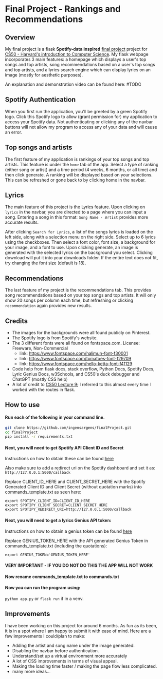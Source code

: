 # Final Project - Rankings and Recommendations
## Overview
My final project is a flask **Spotify-data inspired** [final project](https://cs50.harvard.edu/x/2023/project/#getting-started) project for [CS50 - Harvard's introduction to Computer Science](https://cs50.harvard.edu/x/2023/). My flask webpage incorporates 3 main features: a homepage which displays a user's top songs and top artists, song recommendations based on a user's top songs and top artists, and a lyrics search engine which can display lyrics on an image (mostly for aesthetic purposes).

An explanation and demonstration video can be found here: #TODO

## Spotify Authentication

When you first run the application, you'll be greeted by a green Spotify logo. Click this Spotify logo to allow (grant permission for) my application to access your Spotify data. Not authenticating or clicking any of the navbar buttons will not allow my program to access any of your data and will cause an error.
## Top songs and artists 

The first feature of my application is rankings of your top songs and top artists. This feature is under the `home` tab of the app. Select a type of ranking (either song or artist) and a time period (4 weeks, 6 months, or all time) and then click generate. A ranking will be displayed based on your selections. This can be refreshed or gone back to by clicking home in the navbar.

## Lyrics

The main feature of this project is the Lyrics feature. Upon clicking on `lyrics` in the navbar, you are directed to a page where you can input a song. Entering a song in this format: `Song Name - Artist` provides more accurate results. 

After clicking `Search for Lyrics`, a list of the songs lyrics is loaded on the left side, along with a selection menu on the right side. Select up to 6 lyrics using the checkboxes. Then select a font color, font size, a background for your image, and a font to use. Upon clicking generate, an image is generated with the selected lyrics on the background you select. Clicking download will put it into your downloads folder. If the entire text does not fit, try changing the font size (default is 18).

## Recommendations

The last feature of my project is the recommendations tab. This provides song recommendations based on your top songs and top artists. It will only show 20 songs per column each time, but refreshing or clicking `recommendation` again provides new results.

## Credits

- The images for the backgrounds were all found publicly on Pinterest.
- The Spotify logo is from Spotify's website.
- The 3 different fonts were all found on fontspace.com. License: Freeware, Non-Commercial
	- link: https://www.fontspace.com/halimun-font-f30001
	- link: https://www.fontspace.com/tomatoes-font-f29709
	- link: https://www.fontspace.com/hello-ketta-font-f41129
- Code help from flask docs, stack overflow, Python Docs, Spotify Docs, Lyric Genius Docs, w3Schools, and CS50's duck debugger and ChatGPT (mostly CSS help)
- A lot of credit to [CS50 Lecture 9](https://www.youtube.com/watch?v=oVA0fD13NGI); I referred to this almost every time I worked with the routes in flask.

## How to use
#### Run each of the following in your command line.

```bash 
git clone https://github.com/ingensargens/finalProject.git
cd finalProject
pip install -r requirements.txt
```

#### Next, you will need to get Spotify API Client ID and Secret

Instructions on how to obtain these can be found [here](https://developer.spotify.com/documentation/web-api/concepts/apps)

Also make sure to add a redirect uri on the Spotify dashboard and set it as:
`http://127.0.0.1:5000/callback`

Replace CLIENT_ID_HERE and CLIENT_SECRET_HERE with the Spotify Generated Client ID and Client Secret (without quotation marks) into commands_template.txt as seen here: 
```
export SPOTIPY_CLIENT_ID=CLIENT_ID_HERE
export SPOTIPY_CLIENT_SECRET=CLIENT_SECRET_HERE
export SPOTIPY_REDIRECT_URI=http://127.0.0.1:5000/callback
```

#### Next, you will need to get a lyrics Genius API token:

Instructions on how to obtain a genius token can be found [here](https://lyricsgenius.readthedocs.io/en/master/setup.html#installation)

Replace GENIUS_TOKEN_HERE with the API generated Genius Token in commands_template.txt (including the quotations):
```
export GENIUS_TOKEN='GENIUS_TOKEN_HERE'
```

#### VERY IMPORTANT - IF YOU DO NOT DO THIS THE APP WILL NOT WORK
#### Now rename commands_template.txt to commands.txt
#### Now you can run the program using:
`python app.py` or `flask run` if in a venv.

## Improvements
I have been working on this project for around 6 months. As fun as its been, it is in a spot where I am happy to submit it with ease of mind. Here are a few improvements I could/plan to make:
- Adding the artist and song name under the image generated.
- Disabling the navbar before authentication.
- Understand/set up a virtual environment more accurately
- A lot of CSS improvements in terms of visual appeal.
- Making the loading time faster / making the page flow less complicated.
- many more ideas... 